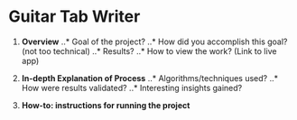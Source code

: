 # Guitar Tab Writer

1. __Overview__
..* Goal of the project?
..* How did you accomplish this goal? (not too technical)
..* Results?
..* How to view the work? (Link to live app)

2. __In-depth Explanation of Process__
..* Algorithms/techniques used?
..* How were results validated?
..* Interesting insights gained?

3. __How-to: instructions for running the project__
